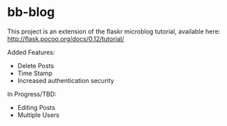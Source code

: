 # bb-blog

This project is an extension of the flaskr microblog tutorial, available here: http://flask.pocoo.org/docs/0.12/tutorial/

Added Features:
* Delete Posts
* Time Stamp
* Increased authentication security

In Progress/TBD:
* Editing Posts
* Multiple Users
